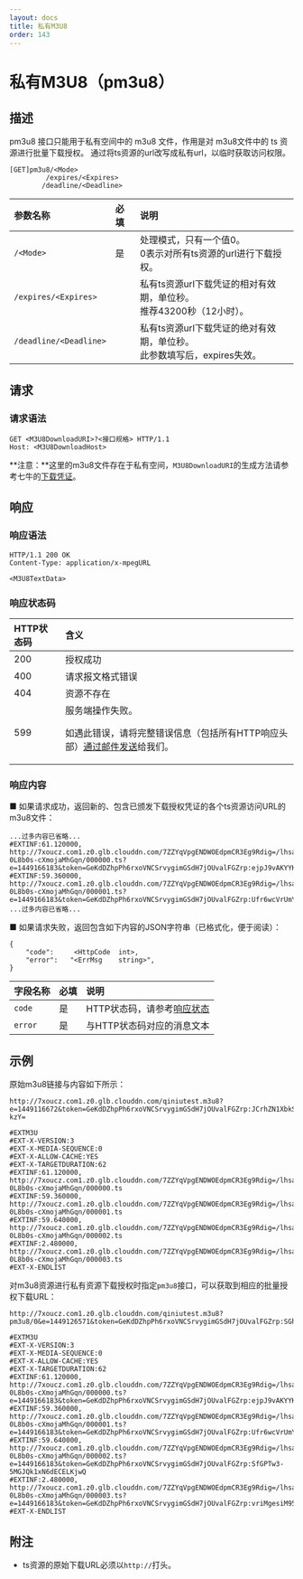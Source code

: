 ```yaml
---
layout: docs
title: 私有M3U8
order: 143
---
```


<a id="pm3u8"></a>
# 私有M3U8（pm3u8）

<a id="pm3u8-description"></a>
## 描述

pm3u8 接口只能用于私有空间中的 m3u8 文件，作用是对 m3u8文件中的 ts 资源进行批量下载授权。
通过将ts资源的url改写成私有url，以临时获取访问权限。  

<a id="pm3u8-specification"></a>

```
[GET]pm3u8/<Mode>
         /expires/<Expires>
        /deadline/<Deadline>
 ```

参数名称             | 必填 | 说明
:------------------- | :--- | :--------------------------------------------------------
`/<Mode>`            | 是   | 处理模式，只有一个值0。<br>0表示对所有ts资源的url进行下载授权。
`/expires/<Expires>` |    | 私有ts资源url下载凭证的相对有效期，单位秒。<br>推荐43200秒（12小时）。
`/deadline/<Deadline>`            |    | 私有ts资源url下载凭证的绝对有效期，单位秒。<br>此参数填写后，expires失效。

<a id="pm3u8-request"></a>
## 请求

<a id="pm3u8-request-syntax"></a>
### 请求语法

```
GET <M3U8DownloadURI>?<接口规格> HTTP/1.1
Host: <M3U8DownloadHost>
```
**注意：**这里的m3u8文件存在于私有空间，`M3U8DownloadURI`的生成方法请参考七牛的[下载凭证][download-tokenHref]。


<a id="pm3u8-response"></a>
## 响应

<a id="pm3u8-response-syntax"></a>
### 响应语法

```
HTTP/1.1 200 OK
Content-Type: application/x-mpegURL

<M3U8TextData>
```

<a id="pm3u8-response-status"></a>
### 响应状态码

HTTP状态码 | 含义
:--------- | :--------------------------
200        | 授权成功
400	       | 请求报文格式错误
404        | 资源不存在
599	       | 服务端操作失败。<p>如遇此错误，请将完整错误信息（包括所有HTTP响应头部）[通过邮件发送][sendBugReportHref]给我们。

<a id="pm3u8-response-body"></a>
### 响应内容

■ 如果请求成功，返回新的、包含已颁发下载授权凭证的各个ts资源访问URL的m3u8文件：

```
...过多内容已省略...
#EXTINF:61.120000,
http://7xoucz.com1.z0.glb.clouddn.com/7ZZYqVpgENDWOEdpmCR3Eg9Rdig=/lhsawSRA9-0L8b0s-cXmojaMhGqn/000000.ts?e=1449166183&token=GeKdDZhpPh6rxoVNCSrvygimGSdH7jOUvalFGZrp:ejpJ9vAKYYK1ZSpW6z3uS2pGBlo
#EXTINF:59.360000,
http://7xoucz.com1.z0.glb.clouddn.com/7ZZYqVpgENDWOEdpmCR3Eg9Rdig=/lhsawSRA9-0L8b0s-cXmojaMhGqn/000001.ts?e=1449166183&token=GeKdDZhpPh6rxoVNCSrvygimGSdH7jOUvalFGZrp:Ufr6wcVrUmY7jr8IpRH2fkCo2G0
...过多内容已省略...
```

■ 如果请求失败，返回包含如下内容的JSON字符串（已格式化，便于阅读）：  

```
{
	"code":     <HttpCode  int>, 
    "error":   "<ErrMsg    string>",
}
```

字段名称     | 必填 | 说明                              
:----------- | :--- | :--------------------------------------------------------------------
`code`       | 是   | HTTP状态码，请参考[响应状态](#pm3u8-response-status)
`error`      | 是   | 与HTTP状态码对应的消息文本

<a id="pm3u8-samples"></a>
## 示例

原始m3u8链接与内容如下所示：  

```
http://7xoucz.com1.z0.glb.clouddn.com/qiniutest.m3u8?e=1449116672&token=GeKdDZhpPh6rxoVNCSrvygimGSdH7jOUvalFGZrp:JCrhZN1XbkSeNBucKRzmx3R-kzY=

#EXTM3U
#EXT-X-VERSION:3
#EXT-X-MEDIA-SEQUENCE:0
#EXT-X-ALLOW-CACHE:YES
#EXT-X-TARGETDURATION:62
#EXTINF:61.120000,
http://7xoucz.com1.z0.glb.clouddn.com/7ZZYqVpgENDWOEdpmCR3Eg9Rdig=/lhsawSRA9-0L8b0s-cXmojaMhGqn/000000.ts
#EXTINF:59.360000,
http://7xoucz.com1.z0.glb.clouddn.com/7ZZYqVpgENDWOEdpmCR3Eg9Rdig=/lhsawSRA9-0L8b0s-cXmojaMhGqn/000001.ts
#EXTINF:59.640000,
http://7xoucz.com1.z0.glb.clouddn.com/7ZZYqVpgENDWOEdpmCR3Eg9Rdig=/lhsawSRA9-0L8b0s-cXmojaMhGqn/000002.ts
#EXTINF:2.480000,
http://7xoucz.com1.z0.glb.clouddn.com/7ZZYqVpgENDWOEdpmCR3Eg9Rdig=/lhsawSRA9-0L8b0s-cXmojaMhGqn/000003.ts
#EXT-X-ENDLIST
```

对m3u8资源进行私有资源下载授权时指定`pm3u8`接口，可以获取到相应的批量授权下载URL：  

```
http://7xoucz.com1.z0.glb.clouddn.com/qiniutest.m3u8?pm3u8/0&e=1449126571&token=GeKdDZhpPh6rxoVNCSrvygimGSdH7jOUvalFGZrp:SGhJE2aC685_YmHMOtJEngduFes=

#EXTM3U
#EXT-X-VERSION:3
#EXT-X-MEDIA-SEQUENCE:0
#EXT-X-ALLOW-CACHE:YES
#EXT-X-TARGETDURATION:62
#EXTINF:61.120000,
http://7xoucz.com1.z0.glb.clouddn.com/7ZZYqVpgENDWOEdpmCR3Eg9Rdig=/lhsawSRA9-0L8b0s-cXmojaMhGqn/000000.ts?e=1449166183&token=GeKdDZhpPh6rxoVNCSrvygimGSdH7jOUvalFGZrp:ejpJ9vAKYYK1ZSpW6z3uS2pGBlo
#EXTINF:59.360000,
http://7xoucz.com1.z0.glb.clouddn.com/7ZZYqVpgENDWOEdpmCR3Eg9Rdig=/lhsawSRA9-0L8b0s-cXmojaMhGqn/000001.ts?e=1449166183&token=GeKdDZhpPh6rxoVNCSrvygimGSdH7jOUvalFGZrp:Ufr6wcVrUmY7jr8IpRH2fkCo2G0
#EXTINF:59.640000,
http://7xoucz.com1.z0.glb.clouddn.com/7ZZYqVpgENDWOEdpmCR3Eg9Rdig=/lhsawSRA9-0L8b0s-cXmojaMhGqn/000002.ts?e=1449166183&token=GeKdDZhpPh6rxoVNCSrvygimGSdH7jOUvalFGZrp:SfGPTw3-5MGJQk1xN6dECELKjwQ
#EXTINF:2.480000,
http://7xoucz.com1.z0.glb.clouddn.com/7ZZYqVpgENDWOEdpmCR3Eg9Rdig=/lhsawSRA9-0L8b0s-cXmojaMhGqn/000003.ts?e=1449166183&token=GeKdDZhpPh6rxoVNCSrvygimGSdH7jOUvalFGZrp:vriMgesiM95izCCRUrfAMT3bdVs
#EXT-X-ENDLIST
```

<a id="pm3u8-remarks"></a>
## 附注

- ts资源的原始下载URL必须以`http://`打头。

[sendBugReportHref]:    mailto:support@qiniu.com?subject=599错误日志     "发送错误报告"
[download-tokenHref]: http://developer.qiniu.com/docs/v6/api/reference/security/download-token.html  "下载凭证"